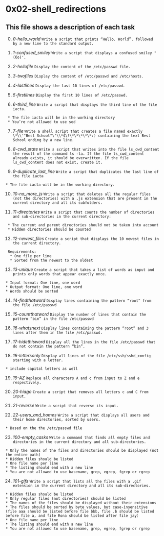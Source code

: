 # **0x02-shell_redirections**

## **This file shows a description of each task**

0. *0-hello_world*
`Write a script that prints “Hello, World”, followed by a new line to the standard output.`

1. *1-confused_smiley*
`Write a script that displays a confused smiley "(Ôo)'.`

2. *2-hellofile*
`Display the content of the /etc/passwd file.`

3. *3-twofiles*
`Display the content of /etc/passwd and /etc/hosts.`

4. *4-lastlines*
`Display the last 10 lines of /etc/passwd.`

5. *5-firstlines*
`Display the first 10 lines of /etc/passwd.`

6. *6-third_line*
`Write a script that displays the third line of the file iacta.`
~~~~
 * The file iacta will be in the working directory
 * You’re not allowed to use sed
~~~~

7. *7-file*
`Write a shell script that creates a file named exactly \*\\'"Best School"\'\\*$\?\*\*\*\*\*:) containing the text Best School ending by a new line.`

8. *8-cwd_state*
`Write a script that writes into the file ls_cwd_content the result of the command ls -la. If the file ls_cwd_content already exists, it should be overwritten. If the file ls_cwd_content does not exist, create it.`

9. *9-duplicate_last_line*
`Write a script that duplicates the last line of the file iacta`
~~~~
* The file iacta will be in the working directory.
~~~~

10. *10-no_more_js*
`Write a script that deletes all the regular files (not the directories) with a .js extension that are present in the current directory and all its subfolders.`

11. *11-directories*
`Write a script that counts the number of directories and sub-directories in the current directory:`
~~~~
 * The current and parent directories should not be taken into account
 * Hidden directories should be counted
~~~~

12. *12-newest_files*
`Create a script that displays the 10 newest files in the current directory.`
~~~~ 
 Requirements:
  * One file per line
  * Sorted from the newest to the oldest
~~~~

13. *13-unique*
 `Create a script that takes a list of words as input and prints only words that appear exactly once.`
~~~~
* Input format: One line, one word
* Output format: One line, one word
* Words should be sorted
~~~~

14. *14-findthatword*
`Display lines containing the pattern “root” from the file /etc/passwd`

15. *15-countthatword*
`Display the number of lines that contain the pattern “bin” in the file /etc/passwd`

16. *16-whatsnext*
`Display lines containing the pattern “root” and 3 lines after them in the file /etc/passwd.`

17. *17-hidethisword*
`Display all the lines in the file /etc/passwd that do not contain the pattern “bin”.`

18. *18-lettersonly*
`Display all lines of the file /etc/ssh/sshd_config starting with a letter.`
~~~~
* include capital letters as well
~~~~

19. *19-AZ*
`Replace all characters A and c from input to Z and e respectively.`

20. *20-hiago*
`Create a script that removes all letters c and C from input.`

21. *21-reverse*
`Write a script that reverse its input.`

22. *22-users_and_homes*
`Write a script that displays all users and their home directories, sorted by users.`
~~~~
* Based on the the /etc/passwd file
~~~~

23. *100-empty_casks*
`Write a command that finds all empty files and directories in the current directory and all sub-directories.`
~~~~
* Only the names of the files and directories should be displayed (not the entire path)
* Hidden files should be listed
* One file name per line
* The listing should end with a new line
* You are not allowed to use basename, grep, egrep, fgrep or rgrep
~~~~

24. *101-gifs*
`Write a script that lists all the files with a .gif extension in the current directory and all its sub-directories.`
~~~~
* Hidden files should be listed
* Only regular files (not directories) should be listed
* The names of the files should be displayed without their extensions
* The files should be sorted by byte values, but case-insensitive (file aaa should be listed before file bbb, file .b should be listed before file a, and file Rona should be listed after file jay)
* One file name per line
* The listing should end with a new line
* You are not allowed to use basename, grep, egrep, fgrep or rgrep
~~~~


